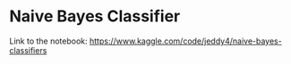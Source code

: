 # Naive Bayes Classifier
Link to the notebook: https://www.kaggle.com/code/jeddy4/naive-bayes-classifiers